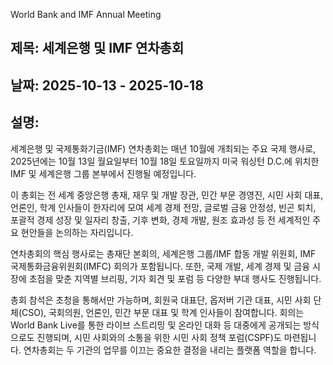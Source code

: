 World Bank and IMF Annual Meeting
## 제목: 세계은행 및 IMF 연차총회
## 날짜: 2025-10-13 - 2025-10-18
## 설명:
세계은행 및 국제통화기금(IMF) 연차총회는 매년 10월에 개최되는 주요 국제 행사로, 2025년에는 10월 13일 월요일부터 10월 18일 토요일까지 미국 워싱턴 D.C.에 위치한 IMF 및 세계은행 그룹 본부에서 진행될 예정입니다.

이 총회는 전 세계 중앙은행 총재, 재무 및 개발 장관, 민간 부문 경영진, 시민 사회 대표, 언론인, 학계 인사들이 한자리에 모여 세계 경제 전망, 글로벌 금융 안정성, 빈곤 퇴치, 포괄적 경제 성장 및 일자리 창출, 기후 변화, 경제 개발, 원조 효과성 등 전 세계적인 주요 현안들을 논의하는 자리입니다.

연차총회의 핵심 행사로는 총재단 본회의, 세계은행 그룹/IMF 합동 개발 위원회, IMF 국제통화금융위원회(IMFC) 회의가 포함됩니다. 또한, 국제 개발, 세계 경제 및 금융 시장에 초점을 맞춘 지역별 브리핑, 기자 회견 및 포럼 등 다양한 부대 행사도 진행됩니다.

총회 참석은 초청을 통해서만 가능하며, 회원국 대표단, 옵저버 기관 대표, 시민 사회 단체(CSO), 국회의원, 언론인, 민간 부문 대표 및 학계 인사들이 참여합니다. 회의는 World Bank Live를 통한 라이브 스트리밍 및 온라인 대화 등 대중에게 공개되는 방식으로도 진행되며, 시민 사회와의 소통을 위한 시민 사회 정책 포럼(CSPF)도 마련됩니다. 연차총회는 두 기관의 업무를 이끄는 중요한 결정을 내리는 플랫폼 역할을 합니다.